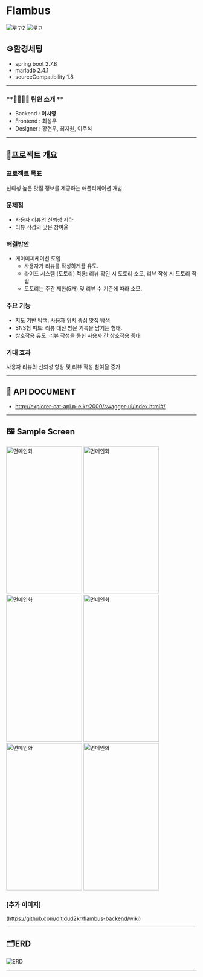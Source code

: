 # Flambus
![로고2](https://github.com/dltldud2kr/app/assets/105353307/4652baf4-ca1d-4f1c-8f55-cea962b5af95)
![로고](https://github.com/dltldud2kr/app/assets/105353307/5322ad3d-cc2f-4978-9f08-41c3663826ab)


## ⚙️환경세팅
 - spring boot 2.7.8
 - mariadb 2.4.1
 - sourceCompatibility 1.8

---

### **👨‍👨‍👧‍👦 팀원 소개 **
- Backend : **이시영**
- Frontend : 최성우
- Designer : 황현우, 최지원, 이주석

---

## 📝프로젝트 개요

### 프로젝트 목표
신뢰성 높은 맛집 정보를 제공하는 애플리케이션 개발

### 문제점
- 사용자 리뷰의 신뢰성 저하
- 리뷰 작성의 낮은 참여율

### 해결방안
- 게이미피케이션 도입
  - 사용자가 리뷰를 작성하게끔 유도.
  - 라이프 시스템 (도토리) 적용: 리뷰 확인 시 도토리 소모, 리뷰 작성 시 도토리 적립
  - 도토리는 주간 제한(5개) 및 리뷰 수 기준에 따라 소모.

### 주요 기능
- 지도 기반 탐색: 사용자 위치 중심 맛집 탐색
- SNS형 피드: 리뷰 대신 방문 기록을 남기는 형태.
- 상호작용 유도: 리뷰 작성을 통한 사용자 간 상호작용 증대

### 기대 효과 
사용자 리뷰의 신뢰성 향상 및 리뷰 작성 참여율 증가

---


## 📒 API DOCUMENT 
 
 - http://explorer-cat-api.p-e.kr:2000/swagger-ui/index.html#/

---

## **🖼️ Sample Screen**
<img src="https://github.com/dltldud2kr/app/assets/105353307/8e4ad04e-56e5-4403-bcdf-ddeceb64dff5" alt="면메인화" width="200px" height="390px">
<img src="https://github.com/dltldud2kr/app/assets/105353307/ceb7e2dd-eda6-45ed-9aee-f336c70717e4" alt="면메인화" width="200px" height="390px">
<img src="https://github.com/dltldud2kr/app/assets/105353307/e0b356da-3b49-4148-b407-0a62bced4bf8" alt="면메인화" width="200px" height="390px">
<img src="https://github.com/dltldud2kr/app/assets/105353307/e4d695c6-8f4e-45c4-9f31-65e09b315e03" alt="면메인화" width="200px" height="390px">
<img src="https://github.com/dltldud2kr/app/assets/105353307/3d45e3e0-8371-4751-b040-daac159ddef3" alt="면메인화" width="200px" height="390px">
<img src="https://github.com/dltldud2kr/app/assets/105353307/3e386309-b226-415c-b731-ebaeae643783" alt="면메인화" width="200px" height="390px">

### [추가 이미지]
(https://github.com/dltldud2kr/flambus-backend/wiki)



---


## 🗂ERD

![ERD](https://github.com/dltldud2kr/app/assets/105353307/4955fcd7-19c3-46ba-aa08-2f1f0dd79966)


---
